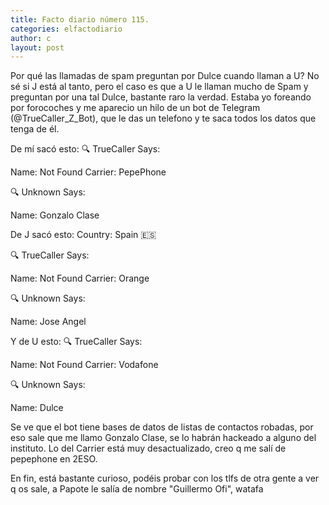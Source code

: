 ```yaml
---
title: Facto diario número 115.
categories: elfactodiario
author: c
layout: post
---
```

Por qué las llamadas de spam preguntan por Dulce cuando llaman a U?
No sé si J está al tanto, pero el caso es que a U le llaman mucho de Spam y preguntan por una tal Dulce, bastante raro la verdad.
Estaba yo foreando por forocoches y me aparecio un hilo de un bot de Telegram (@TrueCaller_Z_Bot), que le das un telefono y te saca todos los datos que tenga de él.

De mí sacó esto:
🔍 TrueCaller Says:

Name: Not Found
Carrier: PepePhone

🔍 Unknown Says:

Name: Gonzalo Clase


De J sacó esto:
Country: Spain 🇪🇸

🔍 TrueCaller Says:

Name: Not Found
Carrier: Orange

🔍 Unknown Says:

Name: Jose Angel


Y de U esto:
🔍 TrueCaller Says:

Name: Not Found
Carrier: Vodafone

🔍 Unknown Says:

Name: Dulce


Se ve que el bot tiene bases de datos de listas de contactos robadas, por eso sale que me llamo Gonzalo Clase, se lo habrán hackeado a alguno del instituto.
Lo del Carrier está muy desactualizado, creo q me salí de pepephone en 2ESO.

En fin, está bastante curioso, podéis probar con los tlfs de otra gente a ver q os sale, a Papote le salía de nombre "Guillermo Ofi", watafa
